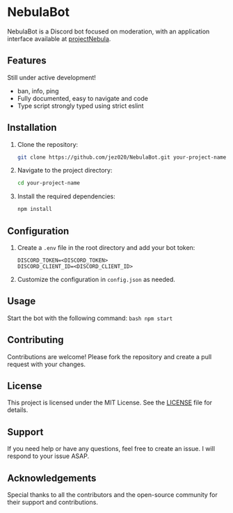 # NebulaBot
NebulaBot is a Discord bot focused on moderation, with an application interface 
available at [projectNebula](https://github.com/jez020/projectNebula).

## Features

Still under active development!

- ban, info, ping
- Fully documented, easy to navigate and code
- Type script strongly typed using strict eslint

## Installation

1. Clone the repository:
    ```bash
    git clone https://github.com/jez020/NebulaBot.git your-project-name
    ```
2. Navigate to the project directory:
    ```bash
    cd your-project-name
    ```
3. Install the required dependencies:
    ```bash
    npm install
    ```

## Configuration

1. Create a `.env` file in the root directory and add your bot token:
    ```
    DISCORD_TOKEN=<DISCORD_TOKEN>
    DISCORD_CLIENT_ID=<DISCORD_CLIENT_ID>
    ```
2. Customize the configuration in `config.json` as needed.

## Usage

Start the bot with the following command:
    ```bash
    npm start
    ```

## Contributing

Contributions are welcome! Please fork the repository and create a pull request 
with your changes.

## License

This project is licensed under the MIT License. See the [LICENSE](LICENSE) file 
for details.

## Support

If you need help or have any questions, feel free to create an issue. I will
respond to your issue ASAP.

## Acknowledgements

Special thanks to all the contributors and the open-source community for their 
support and contributions.
